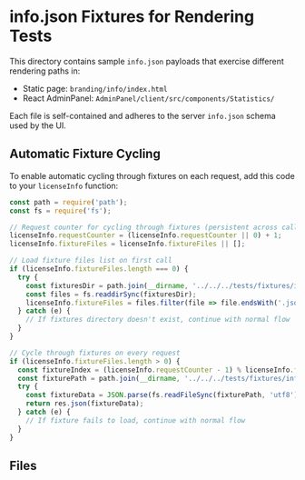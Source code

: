 # info.json Fixtures for Rendering Tests

This directory contains sample `info.json` payloads that exercise different rendering paths in:

- Static page: `branding/info/index.html`
- React AdminPanel: `AdminPanel/client/src/components/Statistics/`

Each file is self-contained and adheres to the server `info.json` schema used by the UI.

## Automatic Fixture Cycling

To enable automatic cycling through fixtures on each request, add this code to your `licenseInfo` function:

```javascript
const path = require('path');
const fs = require('fs');

// Request counter for cycling through fixtures (persistent across calls)
licenseInfo.requestCounter = (licenseInfo.requestCounter || 0) + 1;
licenseInfo.fixtureFiles = licenseInfo.fixtureFiles || [];

// Load fixture files list on first call
if (licenseInfo.fixtureFiles.length === 0) {
  try {
    const fixturesDir = path.join(__dirname, '../../../tests/fixtures/info');
    const files = fs.readdirSync(fixturesDir);
    licenseInfo.fixtureFiles = files.filter(file => file.endsWith('.json'));
  } catch (e) {
    // If fixtures directory doesn't exist, continue with normal flow
  }
}

// Cycle through fixtures on every request
if (licenseInfo.fixtureFiles.length > 0) {
  const fixtureIndex = (licenseInfo.requestCounter - 1) % licenseInfo.fixtureFiles.length;
  const fixturePath = path.join(__dirname, '../../../tests/fixtures/info', licenseInfo.fixtureFiles[fixtureIndex]);
  try {
    const fixtureData = JSON.parse(fs.readFileSync(fixturePath, 'utf8'));
    return res.json(fixtureData);
  } catch (e) {
    // If fixture fails to load, continue with normal flow
  }
}
```

## Files
